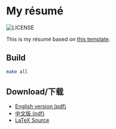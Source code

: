 # My résumé

![LICENSE](https://img.shields.io/github/license/shaonhuang/resume)

This is my résumé based on [this template](https://github.com/billryan/resume).

## Build

```bash
make all
```

## Download/下载

- [English version (pdf)](./resume.pdf)
- [中文版 (pdf)](./resume-zh.pdf)
- [LaTeX Source](./resume.tex)

